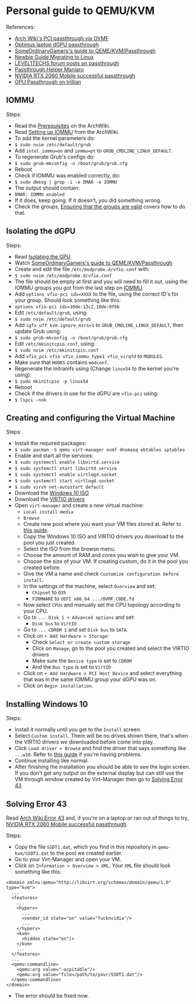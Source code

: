
# Personal guide to QEMU/KVM

References:
- [Arch Wiki's PCI passthrough via OVMF](https://wiki.archlinux.org/index.php/PCI_passthrough_via_OVMF)
- [Optimus laptop dGPU passthrough](https://gist.github.com/Misairu-G/616f7b2756c488148b7309addc940b28)
- [SomeOrdinaryGamers's guide to QEME/KVM/Passthrough](https://www.youtube.com/watch?v=h7SG7ccjn-g)
- [Newbie Guide Migrating to Linux](https://www.reddit.com/r/linux_gaming/comments/edaq0s/guide_migrating_to_linux_in_2020/)
- [LEVEL1TECHS forum posts on passthrough](https://forum.level1techs.com/tags/passthrough)
- [Passthrough Helper Manjaro](https://github.com/pavolelsig/passthrough_helper_manjaro)
- [NVIDIA RTX 2060 Mobile successful passthrough](https://old.reddit.com/r/VFIO/comments/ebo2uk/nvidia_geforce_rtx_2060_mobile_success_qemu_ovmf/)
- [GPU Passthrough on trillian](https://gist.github.com/kaapstorm/4e51ff5f500eb7e93820d2e630dfdbbc)

## IOMMU

Steps:
- Read the [Prerequisites](https://wiki.archlinux.org/index.php/PCI_passthrough_via_OVMF#Prerequisites) on the ArchWiki.
- Read [Setting up IOMMU](https://wiki.archlinux.org/index.php/PCI_passthrough_via_OVMF#Setting_up_IOMMU) from the ArchWiki.
- To add the kernel parameters do:
- ```$ sudo nvim /etc/default/grub```
- Add ```intel_iommu=on``` and ```iommu=pt``` to ```GRUB_CMDLINE_LINUX_DEFAULT```.
- To regenerate Grub's configs do:
- ```$ sudo grub-mkconfig -o /boot/grub/grub.cfg```
- Reboot
- Check if IOMMU was enabled correctly, do:
- ```$ sudo dmesg | grep -i -e DMAR -e IOMMU```
- The output should contain:
- ```DMAR: IOMMU enabled```
- If it does, keep going. If it doesn't, you did something wrong.
- Check the groups, [Ensuring that the groups are valid](https://wiki.archlinux.org/index.php/PCI_passthrough_via_OVMF#Ensuring_that_the_groups_are_valid) covers how to do that.

## Isolating the dGPU

Steps:
- Read [Isolating the GPU](https://wiki.archlinux.org/index.php/PCI_passthrough_via_OVMF#Isolating_the_GPU).
- Watch [SomeOrdinaryGamers's guide to QEME/KVM/Passthrough](https://youtu.be/h7SG7ccjn-g?t=904)
- Create and edit the file ```/etc/modprobe.d/vfio.conf``` with:
- ```$ sudo nvim /etc/modprobe.d/vfio.conf```
- The file should be empty at first and you will need to fill it out, using the IOMMU groups you got from the last step on [IOMMU](#iommu).
- Add ```options vfio-pci ids=XXXX``` to the file, using the correct ID's for your group. Should look something like this:
- ```options vfio-pci ids=10de:13c2,10de:0fbb```
- Edit ```/etc/default/grub```, using:
- ```$ sudo nvim /etc/default/grub```
- Add ```igfx_off kvm.ignore_msrs=1``` to ```GRUB_CMDLINE_LINUX_DEFAULT```, then update Grub using:
- ```$ sudo grub-mkconfig -o /boot/grub/grub.cfg```
- Edit ```/etc/mkinitcpio.conf```, using:
- ```$ sudo nvim /etc/mkinitcpio.conf```
- Add ```vfio_pci vfio vfio_iommu_type1 vfio_virqfd``` to ```MODULES```.
- Make sure that ```HOOKS``` contains ```modconf```.
- Regenerate the initramfs using (Change ```linux54``` to the kernel you're using):
- ```$ sudo mkinitcpio -p linux54```
- Reboot
- Check if the drivers in use for the dGPU are ```vfio-pci``` using:
- ```$ lspci -nnk```

## Creating and configuring the Virtual Machine

Steps:
- Install the required packages:
- ```$ sudo pacman -S qemu virt-manager ovmf dnsmasq ebtables iptables```
- Enable and start all the services:
- ```$ sudo systemctl enable libvirtd.service```
- ```$ sudo systemctl start libvirtd.service```
- ```$ sudo systemctl enable virtlogd.socket```
- ```$ sudo systemctl start virtlogd.socket```
- ```$ sudo virsh net-autostart default```
- Download the [Windows 10 ISO](https://www.microsoft.com/en-us/software-download/windows10ISO)
- Download the [VIRTIO drivers](https://docs.fedoraproject.org/en-US/quick-docs/creating-windows-virtual-machines-using-virtio-drivers/#virtio-win-direct-downloads)
- Open `virt-manager` and create a new virtual machine:
  - `Local install media`
  - `Browse`
  - Create new pool where you want your VM files stored at. Refer to [this guide](https://www.tecmint.com/manage-kvm-storage-volumes-and-pools/).
  - Copy the Windows 10 ISO and VIRTIO drivers you download to the pool you just created.
  - Select the ISO from the browse menu.
  - Choose the amount of RAM and cores you wish to give your VM.
  - Choose the size of your VM. If creating custom, do it in the pool you created before.
  - Give the VM a name and check `Customize configuration before install`.
  - In the settings of the machine, select `Overview` and set:
	  - `Chipset` to `Q35`
	  - `FIRMWARE` to `UEFI x86_64 .../OVMF_CODE.fd`
  - Now select `CPUs` and manually set the CPU topology according to your CPU.
  - Go to  `... Disk 1 > Advanced options` and set:
	  - `Disk bus` to `VirtIO`
  - Go to `... CDROM 1` and set `Disk bus` to `SATA`.
  - Click on `+ Add Hardware > Storage`:
	  - Check `Select or create custom storage`
	  - Click on `Manage`, go to the pool you created and select the VIRTIO drivers
	  - Make sure the `Device type` is set to `CDROM`
	  - And the `Bus type` is set to `VirtIO`
   - Click on `+ Add Hardware > PCI Host Device` and select everything that was in the same IOMMU group your dGPU was on. 
   - Click on `Begin installation`.

## Installing Windows 10

Steps:
- Install it normally until you get to the `Install` screen.
- Select `Custom install`. There will be no drives shown there, that's when the VIRTIO drivers we downloaded before come into play.
- Click `Load driver > Browse` and find the driver that says something like `...w10`. Refer to [this guide](https://linuxhint.com/install_virtio_drivers_kvm_qemu_windows_vm/) if you're having problems.
- Continue installing like normal.
- After finishing the installation you should be able to see the login screen. If you don't get any output on the external display but can still use the VM through window created by Virt-Manager then go to [Solving Error 43](#solving-error-43).

## Solving Error 43

Read [Arch Wiki Error 43](https://wiki.archlinux.org/index.php/PCI_passthrough_via_OVMF#%22Error_43:_Driver_failed_to_load%22_on_Nvidia_GPUs_passed_to_Windows_VMs) and, if you're on a laptop or ran out of things to try, [NVIDIA RTX 2060 Mobile successful passthrough](https://old.reddit.com/r/VFIO/comments/ebo2uk/nvidia_geforce_rtx_2060_mobile_success_qemu_ovmf/).

Steps:
- Copy the file `SSDT1.dat`, which you find in this repository in `qemu-kvm/SSDT1.dat` to the pool we created earlier.
- Go to your Virt-Manager and open your VM.
- Click on `Information > Overview > XML`. Your `XML` file should look something like this:
```
<domain xmlns:qemu="http://libvirt.org/schemas/domain/qemu/1.0" type="kvm">
  ...
  <features>
    ...
    <hyperv>
      ...
      <vendor_id state="on" value="fucknvidia"/>
      ...
    </hyperv>
    <kvm>
      <hidden state="on"/>
    </kvm>
    ...
  </features>
  ...
  <qemu:commandline>
    <qemu:arg value="-acpitable"/>
    <qemu:arg value="file=/path/to/your/SSDT1.dat"/>
  </qemu:commandline>
</domain>
```
- The error should be fixed now.
